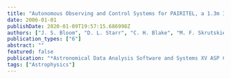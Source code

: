 ```yaml
---
title: "Autonomous Observing and Control Systems for PAIRITEL, a 1.3m Infrared Imaging Telescope"
date: 2006-01-01
publishDate: 2020-01-09T19:57:15.686998Z
authors: ["J. S. Bloom", "D. L. Starr", "C. H. Blake", "M. F. Skrutskie", "E. E. Falco"]
publication_types: ["6"]
abstract: ""
featured: false
publication: "*Astronomical Data Analysis Software and Systems XV ASP Conference Series, Vol. 351, Proceedings of the Conference Held 2-5 October 2005 in San Lorenzo de El Escorial, Spain. Edited by Carlos Gabriel, Christophe Arviset, Daniel Ponz, and Enrique Solano. San Francisco: Astronomical Society of the Pacific, 2006., p.751*"
tags: ["Astrophysics"]
---
```


